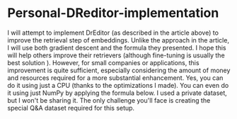 # Personal-DReditor-implementation
I will attempt to implement DrEditor (as described in the article above) to improve the retrieval step of embeddings. 
Unlike the approach in the article, I will use both gradient descent and the formula they presented.
I hope this will help others improve their retrievers (although fine-tuning is usually the best solution ). 
However, for small companies or applications, this improvement is quite sufficient, especially considering the amount of money and resources required for a more substantial enhancement.
Yes, you can do it using just a CPU (thanks to the optimizations I made). You can even do it using just NumPy  by applying the formula below. 
I used a private dataset, but I won't be sharing it. The only challenge you'll face is creating the special Q&A dataset required for this setup.
